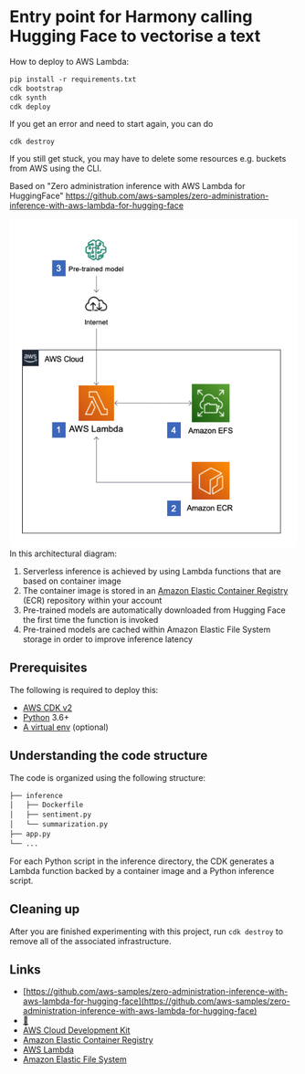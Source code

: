 # Entry point for Harmony calling Hugging Face to vectorise a text

How to deploy to AWS Lambda:

```
pip install -r requirements.txt
cdk bootstrap
cdk synth
cdk deploy
```

If you get an error and need to start again, you can do

```
cdk destroy
```

If you still get stuck, you may have to delete some resources e.g. buckets from AWS using the CLI.

Based on "Zero administration inference with AWS Lambda for HuggingFace" https://github.com/aws-samples/zero-administration-inference-with-aws-lambda-for-hugging-face

![Architecture diagram](serverless-hugging-face.png)
In this architectural diagram:
1.  Serverless inference is achieved by using Lambda functions that are
    based on container image
2.  The container image is stored in an [Amazon Elastic Container
    Registry](https://aws.amazon.com/ecr/) (ECR) repository within your
    account
3.  Pre-trained models are automatically downloaded from Hugging Face
    the first time the function is invoked
4.  Pre-trained models are cached within Amazon Elastic File System
    storage in order to improve inference latency

## Prerequisites
The following is required to deploy this:
-   [AWS CDK v2](https://docs.aws.amazon.com/cdk/latest/guide/getting_started.html)
-   [Python](https://www.python.org/) 3.6+
-   [A virtual env](https://docs.python.org/3/library/venv.html#module-venv) (optional)

## Understanding the code structure
The code is organized using the following structure:
```bash
├── inference
│   ├── Dockerfile
│   ├── sentiment.py
│   └── summarization.py
├── app.py
└── ...
```

For each Python script in the inference directory, the CDK generates a
Lambda function backed by a container image and a Python inference
script.

## Cleaning up
After you are finished experimenting with this project, run ```cdk destroy``` to remove all of the associated infrastructure.

## Links
- [https://github.com/aws-samples/zero-administration-inference-with-aws-lambda-for-hugging-face](https://github.com/aws-samples/zero-administration-inference-with-aws-lambda-for-hugging-face)
- [:hugs:](https://huggingface.co)
- [AWS Cloud Development Kit](https://aws.amazon.com/cdk/)
- [Amazon Elastic Container Registry](https://aws.amazon.com/ecr/)
- [AWS Lambda](https://aws.amazon.com/lambda/)
- [Amazon Elastic File System](https://aws.amazon.com/efs/)
